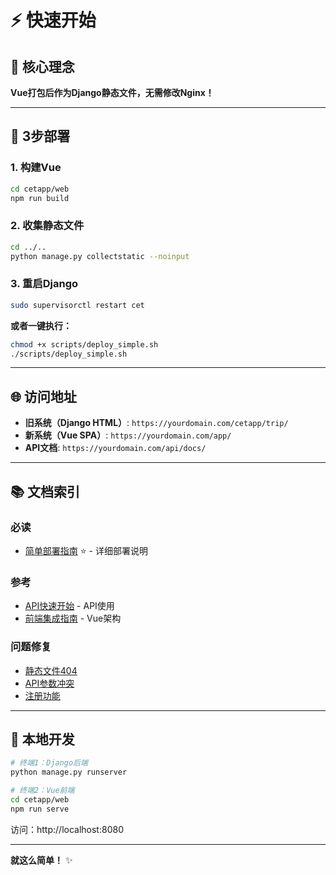 # ⚡ 快速开始

## 🎯 核心理念

**Vue打包后作为Django静态文件，无需修改Nginx！**

---

## 🚀 3步部署

### 1. 构建Vue
```bash
cd cetapp/web
npm run build
```

### 2. 收集静态文件
```bash
cd ../..
python manage.py collectstatic --noinput
```

### 3. 重启Django
```bash
sudo supervisorctl restart cet
```

**或者一键执行：**
```bash
chmod +x scripts/deploy_simple.sh
./scripts/deploy_simple.sh
```

---

## 🌐 访问地址

- **旧系统（Django HTML）**: `https://yourdomain.com/cetapp/trip/`
- **新系统（Vue SPA）**: `https://yourdomain.com/app/`
- **API文档**: `https://yourdomain.com/api/docs/`

---

## 📚 文档索引

### 必读
- [简单部署指南](docs/SIMPLE_DEPLOYMENT.md) ⭐ - 详细部署说明

### 参考
- [API快速开始](docs/QUICK_START_API.md) - API使用
- [前端集成指南](docs/FRONTEND_INTEGRATION_COMPLETE.md) - Vue架构

### 问题修复
- [静态文件404](docs/STATIC_FILES_FIX.md)
- [API参数冲突](docs/API_PARAMETER_CONFLICT_FIX.md)
- [注册功能](docs/REGISTRATION_FIX.md)

---

## 🔧 本地开发

```bash
# 终端1：Django后端
python manage.py runserver

# 终端2：Vue前端
cd cetapp/web
npm run serve
```

访问：http://localhost:8080

---

**就这么简单！** ✨

